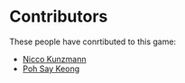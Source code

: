 Contributors
============

These people have conrtibuted to this game:

- [Nicco Kunzmann](http://jugendprogrammiert.weebly.com/)
- [Poh Say Keong](https://github.com/PohSayKeong)

